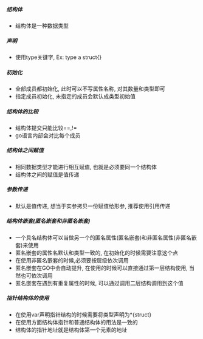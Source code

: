 ##### 结构体
+ 结构体是一种数据类型

##### 声明
+ 使用type关键字, Ex: type a struct{}


##### 初始化
+ 全部成员都初始化, 此时可以不写属性名称, 对其数量和类型即可
+ 指定成员初始化, 未指定的成员会默认成类型初始值

##### 结构体的比较
+ 结构体提交只能比较==,!=
+ go语言内部会对比每个成员

##### 结构体之间赋值
+ 相同数据类型才能进行相互赋值, 也就是必须要同一个结构体
+ 结构体之间的赋值是值传递

##### 参数传递
+ 默认是值传递, 想当于实参拷贝一份赋值给形参, 推荐使用引用传递

##### 结构体嵌套(匿名嵌套和非匿名嵌套)
+ 一个具名结构体可以当做另一个的匿名属性(匿名嵌套)和非匿名属性(非匿名嵌套)来使用
+ 匿名嵌套的属性名默认和类型一致的, 在初始化的时候需要注意这个点
+ 在使用非匿名嵌套的时候,必须要按层级依次调用
+ 匿名嵌套在GO中会自动提升, 在使用的时候可以直接通过第一层结构使用, 当然也可依次调用
+ 匿名嵌套在遇到有重复属性的时候, 可以通过调用二层结构调用到这个值

##### 指针结构体的使用
+ 在使用var声明指针结构的时候需要将类型声明为*{struct}
+ 在使用方面结构体指针和普通结构体的用法是一致的
+ 结构体的指针地址就是结构体第一个元素的地址
```go

```
